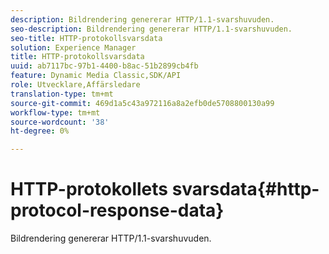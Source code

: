 ```yaml
---
description: Bildrendering genererar HTTP/1.1-svarshuvuden.
seo-description: Bildrendering genererar HTTP/1.1-svarshuvuden.
seo-title: HTTP-protokollsvarsdata
solution: Experience Manager
title: HTTP-protokollsvarsdata
uuid: ab7117bc-97b1-4400-b8ac-51b2899cb4fb
feature: Dynamic Media Classic,SDK/API
role: Utvecklare,Affärsledare
translation-type: tm+mt
source-git-commit: 469d1a5c43a972116a8a2efb0de5708800130a99
workflow-type: tm+mt
source-wordcount: '38'
ht-degree: 0%

---
```



# HTTP-protokollets svarsdata{#http-protocol-response-data}

Bildrendering genererar HTTP/1.1-svarshuvuden.

